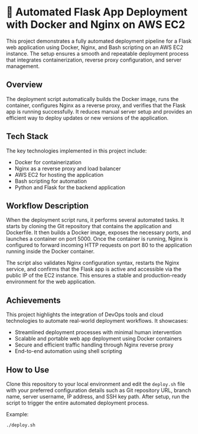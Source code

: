 # 🚀 Automated Flask App Deployment with Docker and Nginx on AWS EC2

This project demonstrates a fully automated deployment pipeline for a Flask web application using Docker, Nginx, and Bash scripting on an AWS EC2 instance. The setup ensures a smooth and repeatable deployment process that integrates containerization, reverse proxy configuration, and server management.

## Overview

The deployment script automatically builds the Docker image, runs the container, configures Nginx as a reverse proxy, and verifies that the Flask app is running successfully. It reduces manual server setup and provides an efficient way to deploy updates or new versions of the application.

## Tech Stack

The key technologies implemented in this project include:
- Docker for containerization
- Nginx as a reverse proxy and load balancer
- AWS EC2 for hosting the application
- Bash scripting for automation
- Python and Flask for the backend application

## Workflow Description

When the deployment script runs, it performs several automated tasks. It starts by cloning the Git repository that contains the application and Dockerfile. It then builds a Docker image, exposes the necessary ports, and launches a container on port 5000. Once the container is running, Nginx is configured to forward incoming HTTP requests on port 80 to the application running inside the Docker container.

The script also validates Nginx configuration syntax, restarts the Nginx service, and confirms that the Flask app is active and accessible via the public IP of the EC2 instance. This ensures a stable and production-ready environment for the web application.

## Achievements

This project highlights the integration of DevOps tools and cloud technologies to automate real-world deployment workflows. It showcases:
- Streamlined deployment processes with minimal human intervention
- Scalable and portable web app deployment using Docker containers
- Secure and efficient traffic handling through Nginx reverse proxy
- End-to-end automation using shell scripting

## How to Use

Clone this repository to your local environment and edit the `deploy.sh` file with your preferred configuration details such as Git repository URL, branch name, server username, IP address, and SSH key path. After setup, run the script to trigger the entire automated deployment process.

Example:
```bash
./deploy.sh
